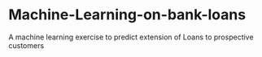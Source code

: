 # Machine-Learning-on-bank-loans
A machine learning exercise to predict extension of Loans to prospective customers 
